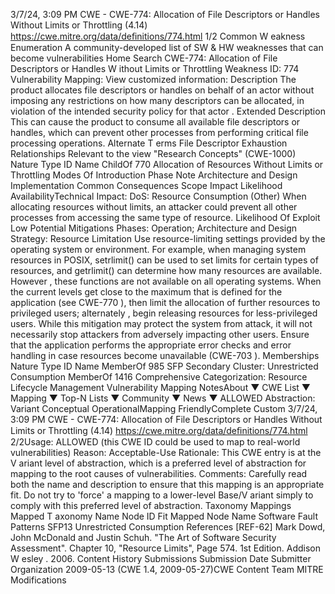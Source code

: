 3/7/24, 3:09 PM CWE - CWE-774: Allocation of File Descriptors or Handles Without Limits or Throttling (4.14)
https://cwe.mitre.org/data/deﬁnitions/774.html 1/2
Common W eakness Enumeration
A community-developed list of SW & HW weaknesses that can become
vulnerabilities
Home Search
CWE-774: Allocation of File Descriptors or Handles W ithout Limits or Throttling
Weakness ID: 774
Vulnerability Mapping: 
View customized information:
 Description
The product allocates file descriptors or handles on behalf of an actor without imposing any restrictions on how many descriptors can
be allocated, in violation of the intended security policy for that actor .
 Extended Description
This can cause the product to consume all available file descriptors or handles, which can prevent other processes from performing
critical file processing operations.
 Alternate T erms
File Descriptor Exhaustion
 Relationships
 Relevant to the view "Research Concepts" (CWE-1000)
Nature Type ID Name
ChildOf 770 Allocation of Resources Without Limits or Throttling
 Modes Of Introduction
Phase Note
Architecture and Design
Implementation
 Common Consequences
Scope Impact Likelihood
AvailabilityTechnical Impact: DoS: Resource Consumption (Other)
When allocating resources without limits, an attacker could prevent all other processes from accessing
the same type of resource.
 Likelihood Of Exploit
Low
 Potential Mitigations
Phases: Operation; Architecture and Design
Strategy: Resource Limitation
Use resource-limiting settings provided by the operating system or environment. For example, when managing system
resources in POSIX, setrlimit() can be used to set limits for certain types of resources, and getrlimit() can determine how many
resources are available. However , these functions are not available on all operating systems.
When the current levels get close to the maximum that is defined for the application (see CWE-770 ), then limit the allocation of
further resources to privileged users; alternately , begin releasing resources for less-privileged users. While this mitigation may
protect the system from attack, it will not necessarily stop attackers from adversely impacting other users.
Ensure that the application performs the appropriate error checks and error handling in case resources become unavailable
(CWE-703 ).
 Memberships
Nature Type ID Name
MemberOf 985 SFP Secondary Cluster: Unrestricted Consumption
MemberOf 1416 Comprehensive Categorization: Resource Lifecycle Management
 Vulnerability Mapping NotesAbout ▼ CWE List ▼ Mapping ▼ Top-N Lists ▼ Community ▼ News ▼
ALLOWED
Abstraction: Variant
Conceptual OperationalMapping
FriendlyComplete Custom
3/7/24, 3:09 PM CWE - CWE-774: Allocation of File Descriptors or Handles Without Limits or Throttling (4.14)
https://cwe.mitre.org/data/deﬁnitions/774.html 2/2Usage: ALLOWED (this CWE ID could be used to map to real-world vulnerabilities)
Reason: Acceptable-Use
Rationale:
This CWE entry is at the V ariant level of abstraction, which is a preferred level of abstraction for mapping to the root causes of
vulnerabilities.
Comments:
Carefully read both the name and description to ensure that this mapping is an appropriate fit. Do not try to 'force' a mapping to a
lower-level Base/V ariant simply to comply with this preferred level of abstraction.
 Taxonomy Mappings
Mapped T axonomy Name Node ID Fit Mapped Node Name
Software Fault Patterns SFP13 Unrestricted Consumption
 References
[REF-62] Mark Dowd, John McDonald and Justin Schuh. "The Art of Software Security Assessment". Chapter 10, "Resource
Limits", Page 574. 1st Edition. Addison W esley . 2006.
 Content History
 Submissions
Submission Date Submitter Organization
2009-05-13
(CWE 1.4, 2009-05-27)CWE Content Team MITRE
 Modifications